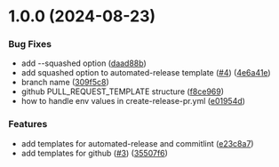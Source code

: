 # 1.0.0 (2024-08-23)


### Bug Fixes

* add --squashed option ([daad88b](https://github.com/NakoBase/nakobase-project-template/commit/daad88bc7d97611cc9fc4492d2a112671fc67b57))
* add squashed option to automated-release template ([#4](https://github.com/NakoBase/nakobase-project-template/issues/4)) ([4e6a41e](https://github.com/NakoBase/nakobase-project-template/commit/4e6a41e62358a3b48a67a4c377d6f801b2bf0195))
* branch name ([309f5c8](https://github.com/NakoBase/nakobase-project-template/commit/309f5c8a004e35c328a1942ce08b00d07be376d9))
* github PULL_REQUEST_TEMPLATE structure ([f8ce969](https://github.com/NakoBase/nakobase-project-template/commit/f8ce969b0c86e8f382668c94474882b6d3cce5b3))
* how to handle env values in create-release-pr.yml ([e01954d](https://github.com/NakoBase/nakobase-project-template/commit/e01954d696058fed9c97ed3d09191b720c58189d))


### Features

* add templates for automated-release and commitlint ([e23c8a7](https://github.com/NakoBase/nakobase-project-template/commit/e23c8a71f07216a949c04adcc16c1f0da599bcdf))
* add templates for github ([#3](https://github.com/NakoBase/nakobase-project-template/issues/3)) ([35507f6](https://github.com/NakoBase/nakobase-project-template/commit/35507f6e2b28e1c7c46f8e7ad687d1dbe4334b54))
